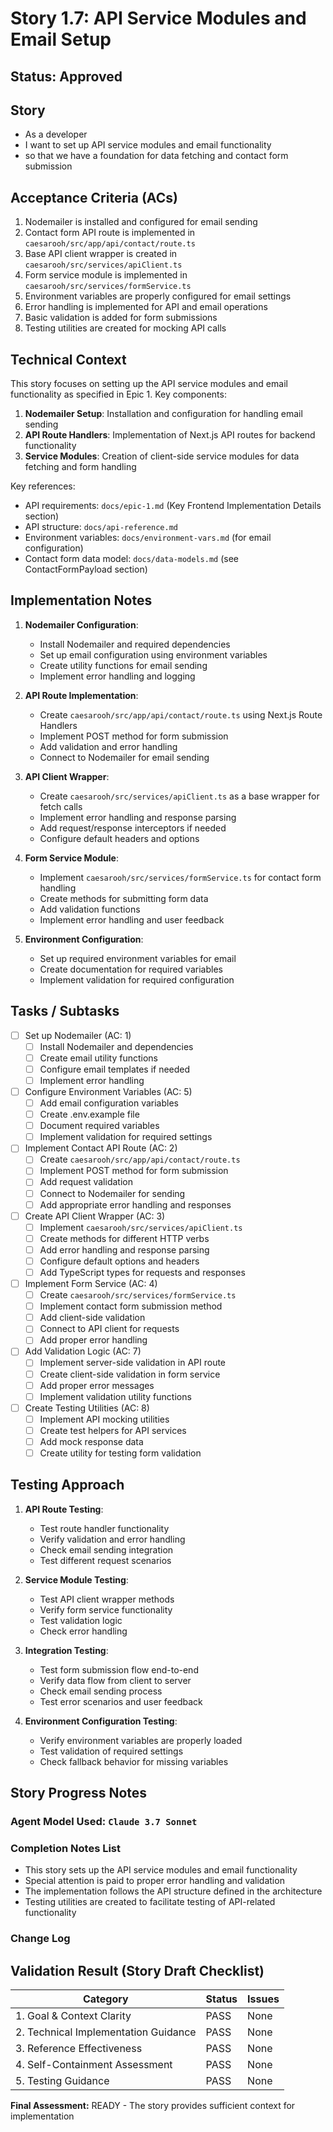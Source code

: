 # Story 1.7: API Service Modules and Email Setup

## Status: Approved

## Story

- As a developer
- I want to set up API service modules and email functionality
- so that we have a foundation for data fetching and contact form submission

## Acceptance Criteria (ACs)

1. Nodemailer is installed and configured for email sending
2. Contact form API route is implemented in `caesarooh/src/app/api/contact/route.ts`
3. Base API client wrapper is created in `caesarooh/src/services/apiClient.ts`
4. Form service module is implemented in `caesarooh/src/services/formService.ts`
5. Environment variables are properly configured for email settings
6. Error handling is implemented for API and email operations
7. Basic validation is added for form submissions
8. Testing utilities are created for mocking API calls

## Technical Context

This story focuses on setting up the API service modules and email functionality as specified in Epic 1. Key components:

1. **Nodemailer Setup**: Installation and configuration for handling email sending
2. **API Route Handlers**: Implementation of Next.js API routes for backend functionality
3. **Service Modules**: Creation of client-side service modules for data fetching and form handling

Key references:
- API requirements: `docs/epic-1.md` (Key Frontend Implementation Details section)
- API structure: `docs/api-reference.md`
- Environment variables: `docs/environment-vars.md` (for email configuration)
- Contact form data model: `docs/data-models.md` (see ContactFormPayload section)

## Implementation Notes

1. **Nodemailer Configuration**:
   - Install Nodemailer and required dependencies
   - Set up email configuration using environment variables
   - Create utility functions for email sending
   - Implement error handling and logging

2. **API Route Implementation**:
   - Create `caesarooh/src/app/api/contact/route.ts` using Next.js Route Handlers
   - Implement POST method for form submission
   - Add validation and error handling
   - Connect to Nodemailer for email sending

3. **API Client Wrapper**:
   - Create `caesarooh/src/services/apiClient.ts` as a base wrapper for fetch calls
   - Implement error handling and response parsing
   - Add request/response interceptors if needed
   - Configure default headers and options

4. **Form Service Module**:
   - Implement `caesarooh/src/services/formService.ts` for contact form handling
   - Create methods for submitting form data
   - Add validation functions
   - Implement error handling and user feedback

5. **Environment Configuration**:
   - Set up required environment variables for email
   - Create documentation for required variables
   - Implement validation for required configuration

## Tasks / Subtasks

- [ ] Set up Nodemailer (AC: 1)
  - [ ] Install Nodemailer and dependencies
  - [ ] Create email utility functions
  - [ ] Configure email templates if needed
  - [ ] Implement error handling

- [ ] Configure Environment Variables (AC: 5)
  - [ ] Add email configuration variables
  - [ ] Create .env.example file
  - [ ] Document required variables
  - [ ] Implement validation for required settings

- [ ] Implement Contact API Route (AC: 2)
  - [ ] Create `caesarooh/src/app/api/contact/route.ts`
  - [ ] Implement POST method for form submission
  - [ ] Add request validation
  - [ ] Connect to Nodemailer for sending
  - [ ] Add appropriate error handling and responses

- [ ] Create API Client Wrapper (AC: 3)
  - [ ] Implement `caesarooh/src/services/apiClient.ts`
  - [ ] Create methods for different HTTP verbs
  - [ ] Add error handling and response parsing
  - [ ] Configure default options and headers
  - [ ] Add TypeScript types for requests and responses

- [ ] Implement Form Service (AC: 4)
  - [ ] Create `caesarooh/src/services/formService.ts`
  - [ ] Implement contact form submission method
  - [ ] Add client-side validation
  - [ ] Connect to API client for requests
  - [ ] Add proper error handling

- [ ] Add Validation Logic (AC: 7)
  - [ ] Implement server-side validation in API route
  - [ ] Create client-side validation in form service
  - [ ] Add proper error messages
  - [ ] Implement validation utility functions

- [ ] Create Testing Utilities (AC: 8)
  - [ ] Implement API mocking utilities
  - [ ] Create test helpers for API services
  - [ ] Add mock response data
  - [ ] Create utility for testing form validation

## Testing Approach

1. **API Route Testing**:
   - Test route handler functionality
   - Verify validation and error handling
   - Check email sending integration
   - Test different request scenarios

2. **Service Module Testing**:
   - Test API client wrapper methods
   - Verify form service functionality
   - Test validation logic
   - Check error handling

3. **Integration Testing**:
   - Test form submission flow end-to-end
   - Verify data flow from client to server
   - Check email sending process
   - Test error scenarios and user feedback

4. **Environment Configuration Testing**:
   - Verify environment variables are properly loaded
   - Test validation of required settings
   - Check fallback behavior for missing variables

## Story Progress Notes

### Agent Model Used: `Claude 3.7 Sonnet`

### Completion Notes List

- This story sets up the API service modules and email functionality
- Special attention is paid to proper error handling and validation
- The implementation follows the API structure defined in the architecture
- Testing utilities are created to facilitate testing of API-related functionality

### Change Log

## Validation Result (Story Draft Checklist)

| Category                             | Status | Issues |
| ------------------------------------ | ------ | ------ |
| 1. Goal & Context Clarity            | PASS   | None   |
| 2. Technical Implementation Guidance | PASS   | None   |
| 3. Reference Effectiveness           | PASS   | None   |
| 4. Self-Containment Assessment       | PASS   | None   |
| 5. Testing Guidance                  | PASS   | None   |

**Final Assessment:** READY - The story provides sufficient context for implementation 